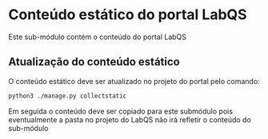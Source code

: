 # Conteúdo estático do portal LabQS

Este sub-módulo contém o conteúdo do portal LabQS

## Atualização do conteúdo estático

O conteúdo estático deve ser atualizado no projeto do portal pelo comando:

```sh
python3 ./manage.py collectstatic
```

Em seguida o conteúdo deve ser copiado para este submódulo pois eventualmente a pasta no projeto do LabQS não irá refletir o conteúdo do sub-módulo